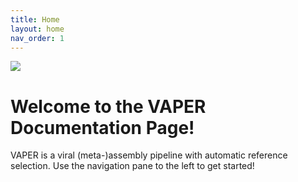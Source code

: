 ```yaml
---
title: Home
layout: home
nav_order: 1
---
```


![](assets/images/vaper-logo.png)
# **Welcome to the VAPER Documentation Page!**
VAPER is a viral (meta-)assembly pipeline with automatic reference selection. Use the navigation pane to the left to get started!





